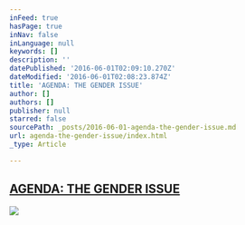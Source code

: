 ```yaml
---
inFeed: true
hasPage: true
inNav: false
inLanguage: null
keywords: []
description: ''
datePublished: '2016-06-01T02:09:10.270Z'
dateModified: '2016-06-01T02:08:23.874Z'
title: 'AGENDA: THE GENDER ISSUE'
author: []
authors: []
publisher: null
starred: false
sourcePath: _posts/2016-06-01-agenda-the-gender-issue.md
url: agenda-the-gender-issue/index.html
_type: Article

---
```

## [AGENDA: THE GENDER ISSUE][0]
![](https://the-grid-user-content.s3-us-west-2.amazonaws.com/fd85db43-958f-4cae-9f70-3c712bde11cf.png)

[0]: http://www.thehallway.com.au/press/agenda-the-gender-issue/
